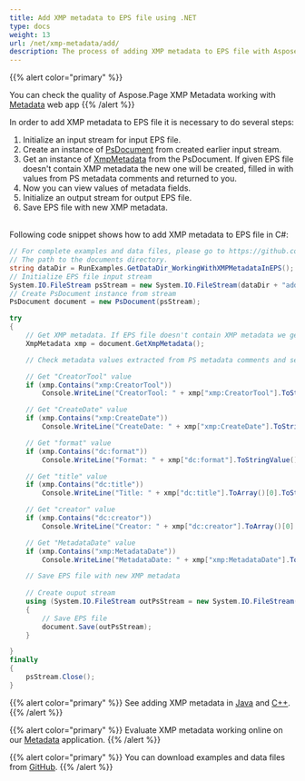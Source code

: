 ```yaml
---
title: Add XMP metadata to EPS file using .NET
type: docs
weight: 13
url: /net/xmp-metadata/add/
description: The process of adding XMP metadata to EPS file with Aspose.Page API solution for Java is explained and illustrated with the code snippets here.
---
```



{{% alert color="primary" %}} 

You can check the quality of Aspose.Page XMP Metadata working with <a nofollow href="https://products.aspose.app/page/metadata/eps">Metadata</a> web app {{% /alert %}}

In order to add XMP metadata to EPS file it is necessary to do several steps:
1. Initialize an input stream for input EPS file.
2. Create an instance of [PsDocument](https://reference.aspose.com/page/net/aspose.page.eps/psdocument) from created earlier input stream.
3. Get an instance of [XmpMetadata](https://reference.aspose.com/page/net/aspose.page.eps.xmp/xmpmetadata) from the PsDocument. If given EPS file doesn't contain XMP metadata the new one
will be created, filled in with values from PS metadata comments and returned to you.
4. Now you can view values of metadata fields.
5. Initialize an output stream for output EPS file.
6. Save EPS file with new XMP metadata.

<br>Following code snippet shows how to add XMP metadata to EPS file in C#:
<br>
```C#
// For complete examples and data files, please go to https://github.com/aspose-page/Aspose.Page-for-.NET
// The path to the documents directory.
string dataDir = RunExamples.GetDataDir_WorkingWithXMPMetadataInEPS();
// Initialize EPS file input stream
System.IO.FileStream psStream = new System.IO.FileStream(dataDir + "add_input.eps", System.IO.FileMode.Open, System.IO.FileAccess.Read);
// Create PsDocument instance from stream
PsDocument document = new PsDocument(psStream);            

try
{
    // Get XMP metadata. If EPS file doesn't contain XMP metadata we get new one filled with values from PS metadata comments (%%Creator, %%CreateDate, %%Title etc)
    XmpMetadata xmp = document.GetXmpMetadata();

    // Check metadata values extracted from PS metadata comments and set up in new XMP metadata

    // Get "CreatorTool" value
    if (xmp.Contains("xmp:CreatorTool"))
        Console.WriteLine("CreatorTool: " + xmp["xmp:CreatorTool"].ToStringValue());

    // Get "CreateDate" value
    if (xmp.Contains("xmp:CreateDate"))
        Console.WriteLine("CreateDate: " + xmp["xmp:CreateDate"].ToStringValue());

    // Get "format" value
    if (xmp.Contains("dc:format"))
        Console.WriteLine("Format: " + xmp["dc:format"].ToStringValue());

    // Get "title" value
    if (xmp.Contains("dc:title"))
        Console.WriteLine("Title: " + xmp["dc:title"].ToArray()[0].ToStringValue());

    // Get "creator" value
    if (xmp.Contains("dc:creator"))
        Console.WriteLine("Creator: " + xmp["dc:creator"].ToArray()[0].ToStringValue());

    // Get "MetadataDate" value
    if (xmp.Contains("xmp:MetadataDate"))
        Console.WriteLine("MetadataDate: " + xmp["xmp:MetadataDate"].ToStringValue());

    // Save EPS file with new XMP metadata
    
    // Create ouput stream
    using (System.IO.FileStream outPsStream = new System.IO.FileStream(dataDir + "add_output.eps", System.IO.FileMode.Create, System.IO.FileAccess.Write))
    {
        // Save EPS file
        document.Save(outPsStream);
    }

}
finally
{
    psStream.Close();
}
```
{{% alert color="primary" %}}
See adding XMP metadata in [Java](/page/java/xmp-metadata/add/) and [C++](/page/cpp/xmp-metadata/add/).
{{% /alert %}}

{{% alert color="primary" %}}
Evaluate XMP metadata working online on our <a nofollow href="https://products.aspose.app/page/metadata/eps">Metadata</a> application.
 {{% /alert %}}

{{% alert color="primary" %}}
You can download examples and data files from [GitHub](https://github.com/aspose-page/Aspose.Page-for-.NET). {{% /alert %}}